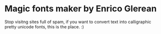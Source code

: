 # Magic fonts maker by Enrico Glerean

Stop visitng sites full of spam, if you want to convert text into calligraphic pretty unicode fonts, this is the place. :)
